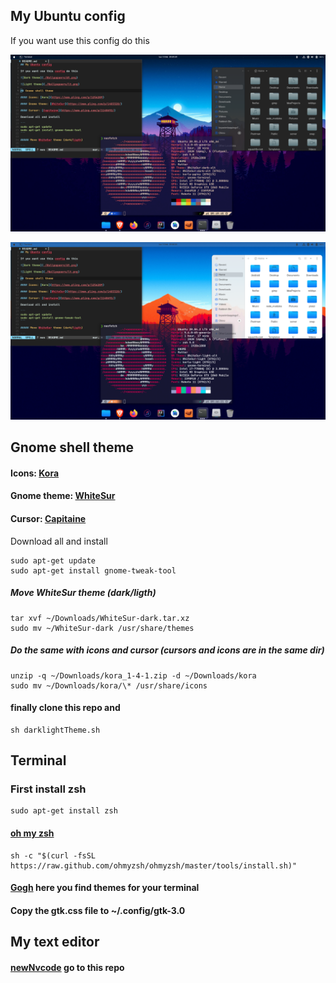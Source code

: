 ## My Ubuntu config

If you want use this config do this

![Dark theme](./Wallpapaers/dt.png)

![Light theme](./Wallpapaers/lt.png)

## Gnome shell theme

#### Icons: [Kora](https://www.pling.com/p/1256209)

#### Gnome theme: [WhiteSur](https://www.pling.com/p/1403328/)

#### Cursor: [Capitaine](https://www.pling.com/p/1148692/)

Download all and install

```
sudo apt-get update
sudo apt-get install gnome-tweak-tool
```

##### Move WhiteSur theme (dark/ligth)

```
tar xvf ~/Downloads/WhiteSur-dark.tar.xz
sudo mv ~/WhiteSur-dark /usr/share/themes
```

##### Do the same with icons and cursor (cursors and icons are in the same dir)

```
unzip -q ~/Downloads/kora_1-4-1.zip -d ~/Downloads/kora
sudo mv ~/Downloads/kora/\* /usr/share/icons
```

#### finally clone this repo and

```
sh darklightTheme.sh
```

## Terminal

### First install zsh

```
sudo apt-get install zsh
```

#### [oh my zsh](https://ohmyz.sh/)

```
sh -c "$(curl -fsSL https://raw.github.com/ohmyzsh/ohmyzsh/master/tools/install.sh)"
```

#### [Gogh](https://mayccoll.github.io/Gogh/) here you find themes for your terminal

#### Copy the gtk.css file to ~/.config/gtk-3.0

## My text editor

#### [newNvcode](https://github.com/bimbaquingoch/newNvcode.git) go to this repo
